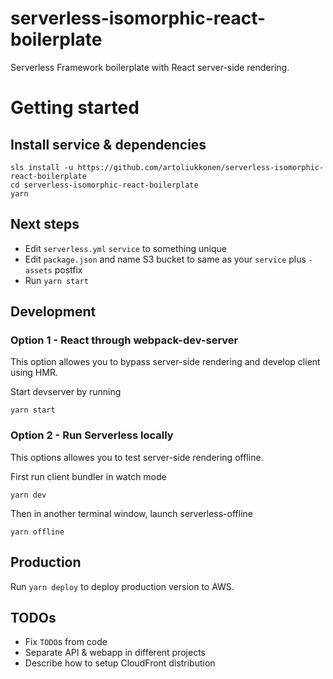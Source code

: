 # serverless-isomorphic-react-boilerplate

Serverless Framework boilerplate with React server-side rendering.

# Getting started

## Install service & dependencies

```
sls install -u https://github.com/artoliukkonen/serverless-isomorphic-react-boilerplate
cd serverless-isomorphic-react-boilerplate
yarn
```

## Next steps

* Edit `serverless.yml` `service` to something unique
* Edit `package.json` and name S3 bucket to same as your `service` plus `-assets` postfix
* Run `yarn start`


## Development

### Option 1 - React through webpack-dev-server

This option allowes you to bypass server-side rendering and develop client using HMR. 

Start devserver by running
```
yarn start
```

### Option 2 - Run Serverless locally

This options allowes you to test server-side rendering offline. 


First run client bundler in watch mode
```
yarn dev
```

Then in another terminal window, launch serverless-offline

```
yarn offline
```


## Production

Run `yarn deploy` to deploy production version to AWS. 


## TODOs

* Fix `TODO`s from code
* Separate API & webapp in different projects
* Describe how to setup CloudFront distribution